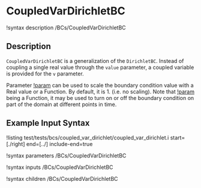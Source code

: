 # CoupledVarDirichletBC

!syntax description /BCs/CoupledVarDirichletBC

## Description

`CoupledVarDirichletBC` is a generalization of the `DirichletBC`. Instead of
coupling a single real value through the `value` parameter, a coupled variable
is provided for the `v` parameter.

Parameter [!param](/BCs/CoupledVarDirichletBC/scale_factor) can be used to scale the boundary condition value with a Real value or a Function. By default, it is $1.$ (i.e. no scaling).
Note that [!param](/BCs/CoupledVarDirichletBC/scale_factor) being a Function, it may be used to turn on or off the boundary condition on part of the domain at different points in time. 

## Example Input Syntax

!listing test/tests/bcs/coupled_var_dirichlet/coupled_var_dirichlet.i start=[./right] end=[../] include-end=true

!syntax parameters /BCs/CoupledVarDirichletBC

!syntax inputs /BCs/CoupledVarDirichletBC

!syntax children /BCs/CoupledVarDirichletBC
